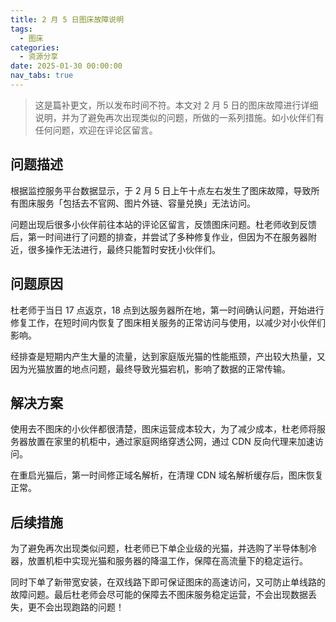 ```yaml
---
title: 2 月 5 日图床故障说明
tags:
  - 图床
categories:
  - 资源分享
date: 2025-01-30 00:00:00
nav_tabs: true
---
```


> 这是篇补更文，所以发布时间不符。本文对 2 月 5 日的图床故障进行详细说明，并为了避免再次出现类似的问题，所做的一系列措施。如小伙伴们有任何问题，欢迎在评论区留言。

<!-- more -->

## 问题描述

根据监控服务平台数据显示，于 2 月 5 日上午十点左右发生了图床故障，导致所有图床服务「包括去不官网、图片外链、容量兑换」无法访问。

问题出现后很多小伙伴前往本站的评论区留言，反馈图床问题。杜老师收到反馈后，第一时间进行了问题的排查，并尝试了多种修复作业，但因为不在服务器附近，很多操作无法进行，最终只能暂时安抚小伙伴们。

## 问题原因

杜老师于当日 17 点返京，18 点到达服务器所在地，第一时间确认问题，开始进行修复工作，在短时间内恢复了图床相关服务的正常访问与使用，以减少对小伙伴们影响。

经排查是短期内产生大量的流量，达到家庭版光猫的性能瓶颈，产出较大热量，又因为光猫放置的地点问题，最终导致光猫宕机，影响了数据的正常传输。

## 解决方案

使用去不图床的小伙伴都很清楚，图床运营成本较大，为了减少成本，杜老师将服务器放置在家里的机柜中，通过家庭网络穿透公网，通过 CDN 反向代理来加速访问。

在重启光猫后，第一时间修正域名解析，在清理 CDN 域名解析缓存后，图床恢复正常。

## 后续措施

为了避免再次出现类似问题，杜老师已下单企业级的光猫，并选购了半导体制冷器，放置机柜中实现光猫和服务器的降温工作，保障在高流量下的稳定运行。

同时下单了新带宽安装，在双线路下即可保证图床的高速访问，又可防止单线路的故障问题。最后杜老师会尽可能的保障去不图床服务稳定运营，不会出现数据丢失，更不会出现跑路的问题！
